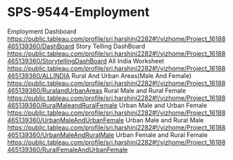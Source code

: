 # SPS-9544-Employment
Employment
Dashboard https://public.tableau.com/profile/sri.harshini2282#!/vizhome/Project_16188465139360/DashBoard
          Story Telling DashBoard https://public.tableau.com/profile/sri.harshini2282#!/vizhome/Project_16188465139360/StorytellingDashBoard
     All India Worksheet https://public.tableau.com/profile/sri.harshini2282#!/vizhome/Project_16188465139360/ALLINDIA
 Rural And Urban Areas(Male And Female) https://public.tableau.com/profile/sri.harshini2282#!/vizhome/Project_16188465139360/RuralandUrbanAreas
Rural Male and Rural Female https://public.tableau.com/profile/sri.harshini2282#!/vizhome/Project_16188465139360/RuralMaleandRuralFemale
Urban Male and Urban Female https://public.tableau.com/profile/sri.harshini2282#!/vizhome/Project_16188465139360/UrbanMaleAndUrbanFemale
Urban Male and Rural Male https://public.tableau.com/profile/sri.harshini2282#!/vizhome/Project_16188465139360/UrbanMaleAndRuralMale
Urban Female and Rural Female https://public.tableau.com/profile/sri.harshini2282#!/vizhome/Project_16188465139360/RuralFemaleAndUrbanFemale 
